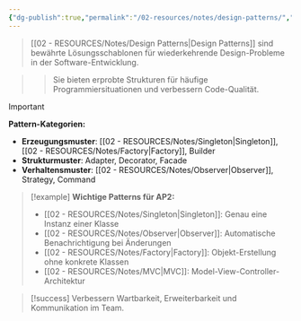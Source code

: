 ```yaml
---
{"dg-publish":true,"permalink":"/02-resources/notes/design-patterns/","tags":["softwareentwicklung/patterns","oop/best-practices"],"noteIcon":"","updated":"2025-09-16T23:41:26.000+02:00"}
---
```



>[[02 - RESOURCES/Notes/Design Patterns\|Design Patterns]] sind bewährte Lösungsschablonen für wiederkehrende Design-Probleme in der Software-Entwicklung.

>>Sie bieten erprobte Strukturen für häufige Programmiersituationen und verbessern Code-Qualität.

>[!important] 
>**Pattern-Kategorien:**
>- **Erzeugungsmuster**: [[02 - RESOURCES/Notes/Singleton\|Singleton]], [[02 - RESOURCES/Notes/Factory\|Factory]], Builder
>- **Strukturmuster**: Adapter, Decorator, Facade
>- **Verhaltensmuster**: [[02 - RESOURCES/Notes/Observer\|Observer]], Strategy, Command

>[!example] 
>**Wichtige Patterns für AP2:**
>- [[02 - RESOURCES/Notes/Singleton\|Singleton]]: Genau eine Instanz einer Klasse
>- [[02 - RESOURCES/Notes/Observer\|Observer]]: Automatische Benachrichtigung bei Änderungen
>- [[02 - RESOURCES/Notes/Factory\|Factory]]: Objekt-Erstellung ohne konkrete Klassen
>- [[02 - RESOURCES/Notes/MVC\|MVC]]: Model-View-Controller-Architektur

>[!success] 
>Verbessern Wartbarkeit, Erweiterbarkeit und Kommunikation im Team.